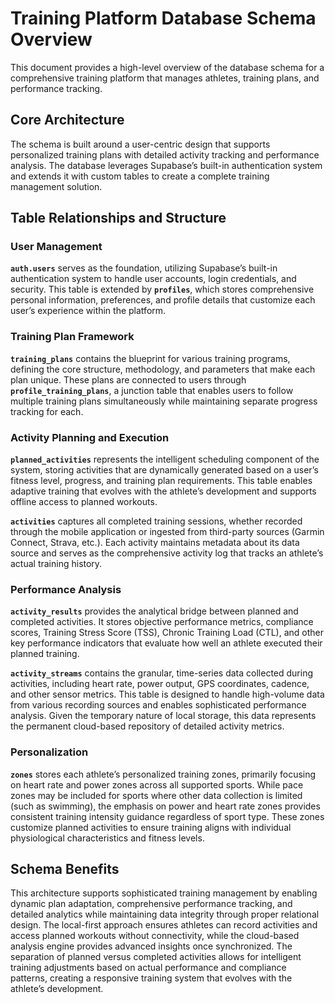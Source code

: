 # Training Platform Database Schema Overview

This document provides a high-level overview of the database schema for a comprehensive training platform that manages athletes, training plans, and performance tracking.

## Core Architecture

The schema is built around a user-centric design that supports personalized training plans with detailed activity tracking and performance analysis. The database leverages Supabase’s built-in authentication system and extends it with custom tables to create a complete training management solution.

## Table Relationships and Structure

### User Management

**`auth.users`** serves as the foundation, utilizing Supabase’s built-in authentication system to handle user accounts, login credentials, and security. This table is extended by **`profiles`**, which stores comprehensive personal information, preferences, and profile details that customize each user’s experience within the platform.

### Training Plan Framework

**`training_plans`** contains the blueprint for various training programs, defining the core structure, methodology, and parameters that make each plan unique. These plans are connected to users through **`profile_training_plans`**, a junction table that enables users to follow multiple training plans simultaneously while maintaining separate progress tracking for each.

### Activity Planning and Execution

**`planned_activities`** represents the intelligent scheduling component of the system, storing activities that are dynamically generated based on a user’s fitness level, progress, and training plan requirements. This table enables adaptive training that evolves with the athlete’s development and supports offline access to planned workouts.

**`activities`** captures all completed training sessions, whether recorded through the mobile application or ingested from third-party sources (Garmin Connect, Strava, etc.). Each activity maintains metadata about its data source and serves as the comprehensive activity log that tracks an athlete’s actual training history.

### Performance Analysis

**`activity_results`** provides the analytical bridge between planned and completed activities. It stores objective performance metrics, compliance scores, Training Stress Score (TSS), Chronic Training Load (CTL), and other key performance indicators that evaluate how well an athlete executed their planned training.

**`activity_streams`** contains the granular, time-series data collected during activities, including heart rate, power output, GPS coordinates, cadence, and other sensor metrics. This table is designed to handle high-volume data from various recording sources and enables sophisticated performance analysis. Given the temporary nature of local storage, this data represents the permanent cloud-based repository of detailed activity metrics.

### Personalization

**`zones`** stores each athlete’s personalized training zones, primarily focusing on heart rate and power zones across all supported sports. While pace zones may be included for sports where other data collection is limited (such as swimming), the emphasis on power and heart rate zones provides consistent training intensity guidance regardless of sport type. These zones customize planned activities to ensure training aligns with individual physiological characteristics and fitness levels.

## Schema Benefits

This architecture supports sophisticated training management by enabling dynamic plan adaptation, comprehensive performance tracking, and detailed analytics while maintaining data integrity through proper relational design. The local-first approach ensures athletes can record activities and access planned workouts without connectivity, while the cloud-based analysis engine provides advanced insights once synchronized. The separation of planned versus completed activities allows for intelligent training adjustments based on actual performance and compliance patterns, creating a responsive training system that evolves with the athlete’s development.
